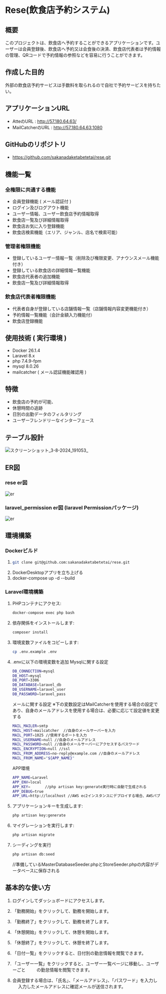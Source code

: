 # Rese(飲食店予約システム)

## 概要

このプロジェクトは、飲食店へ予約することができるアプリケーションです。ユーザーは会員登録後、飲食店へ予約又は会食後の決済、飲食店代表者は予約情報の管理、QRコードで予約情報の参照などを容易に行うことができます。

## 作成した目的
外部の飲食店予約サービスは手数料を取られるので自社で予約サービスを持ちたい。

## アプリケーションURL
- AtteのURL : http://57.180.64.63/
- MailCatcherのURL : http://57.180.64.63:1080

## GitHubのリポジトリ
- https://github.com/sakanadaketabetetai/rese.git
　

## 機能一覧
### 全権限に共通する機能
- 会員登録機能 ( メール認証付 )
- ログイン及びログアウト機能
- ユーザー情報、ユーザー飲食店予約情報取得
- 飲食店一覧及び詳細情報取得
- 飲食店お気に入り登録機能
- 飲食店検索機能（エリア、ジャンル、店名で検索可能）
### 管理者権限機能
- 登録しているユーザー情報一覧（削除及び権限変更、アナウンスメール機能付き）
- 登録している飲食店の詳細情報一覧機能
- 飲食店代表者の追加機能
- 飲食店一覧及び詳細情報取得
### 飲食店代表者権限機能
- 代表者自身が登録している店舗情報一覧（店舗情報内容変更機能付き）
- 予約情報一覧機能（会計金額入力機能付）
- 飲食店登録機能

## 使用技術 ( 実行環境 )
- Docker 26.1.4
- Laravel 8.x
- php 7.4.9-fpm
- mysql 8.0.26
- mailcatcher ( メール認証機能確認用 )

## 特徴
- 飲食店の予約が可能、
- 休憩時間の追跡
- 日別の出勤データのフィルタリング
- ユーザーフレンドリーなインターフェース

## テーブル設計
![スクリーンショット_3-8-2024_191053_](https://github.com/user-attachments/assets/d9e379aa-1519-40ec-9827-9dad83b0172b)

## ER図
### rese er図
![er](https://github.com/sakanadaketabetetai/rese/issues/1#issue-2540766705)
### laravel_permission er図 (laravel Permissionパッケージ)
![er](https://github.com/sakanadaketabetetai/rese/issues/2#issue-2540767806)

## 環境構築

### Dockerビルド

1. ```bash 
   git clone git@github.com:sakanadaketabetetai/rese.git
   ```
2. DockerDesktopアプリを立ち上げる
3. docker-compose up -d --build


### Laravel環境構築

1. PHPコンテナにアクセス:
    ```bash
    docker-compose exec php bash
    ```
2. 依存関係をインストールします:
    ```bash
    composer install
    ```
3. 環境変数ファイルをコピーします:
    ```bash
    cp .env.example .env
    ```
4. .envに以下の環境変数を追加
    Mysqlに関する設定
    ```bash
    DB_CONNECTION=mysql
    DB_HOST=mysql
    DB_PORT=3306
    DB_DATABASE=laravel_db
    DB_USERNAME=laravel_user
    DB_PASSWORD=laravel_pass
    ```
    メールに関する設定
    ※下の変数設定はMailCatcherを使用する場合の設定であり、自身のメールアドレスを使用する場合は、必要に応じて設定値を変更する
    ```bash
    MAIL_MAILER=smtp
    MAIL_HOST=mailcatcher  //自身のメールサーバーを入力 
    MAIL_PORT=1025 //使用するポートを入力
    MAIL_USERNAME=null //自身のメールアドレス
    MAIL_PASSWORD=null //自身のメールサーバーにアクセスするパスワード
    MAIL_ENCRYPTION=null //ssl
    MAIL_FROM_ADDRESS=no-reply@example.com //自身のメールアドレス
    MAIL_FROM_NAME="${APP_NAME}"
    ```
    APP環境
    ```bash
    APP_NAME=Laravel
    APP_ENV=local
    APP_KEY=　     //php artisan key:generate実行時に自動で生成される
    APP_DEBUG=true
    APP_URL=http://localhost //AWS ec2インスタンスにデプロイする場合、AWSパブリックIPv4アドレスを入力
    ```
    
5. アプリケーションキーを生成します:
    ```bash
    php artisan key:generate
    ```
6. マイグレーションを実行します:
    ```bash
    php artisan migrate
    ```
7. シーディングを実行
    ```bash
    php artisan db:seed  
    ```
    //準備しているMasterDatabaseSeeder.phpとStoreSeeder.phpの内容がデータベースに保存される


## 基本的な使い方


1. ログインしてダッシュボードにアクセスします。

2. 「勤務開始」をクリックして、勤務を開始します。

3. 「勤務終了」をクリックして、勤務を終了します。

4. 「休憩開始」をクリックして、休憩を開始します。

5. 「休憩終了」をクリックして、休憩を終了します。

6. 「日付一覧」をクリックすると、日付別の勤怠情報を閲覧できます。

7. 「ユーザー一覧」をクリックすると、ユーザー一覧ページに移動し、ユーザーごと
　　 の勤怠情報を閲覧できます。

8.  会員登録する場合は、「氏名」、「メールアドレス」、「パスワード」を入力し
　  入力したメールアドレスに確認メールが送信されます。

